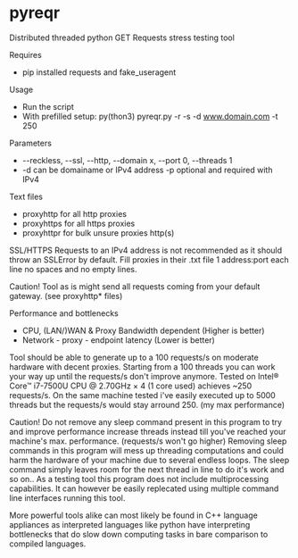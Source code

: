 # pyreqr
Distributed threaded python GET Requests stress testing tool

Requires
- pip installed requests and fake_useragent

Usage
- Run the script
- With prefilled setup: py(thon3) pyreqr.py -r -s -d www.domain.com -t 250

Parameters
- --reckless, --ssl, --http, --domain x, --port 0, --threads 1
- -d can be domainame or IPv4 address -p optional and required with IPv4

Text files
- proxyhttp for all http proxies
- proxyhttps for all https proxies
- proxyhttpr for bulk unsure proxies http(s)

SSL/HTTPS Requests to an IPv4 address is not recommended as it should throw an SSLError by default. Fill proxies in their .txt file 1 address:port each line no spaces and no empty lines.

Caution! Tool as is might send all requests coming from your default gateway. (see proxyhttp* files)

Performance and bottlenecks
- CPU, (LAN/)WAN & Proxy Bandwidth dependent (Higher is better)
- Network - proxy - endpoint latency (Lower is better)

Tool should be able to generate up to a 100 requests/s on moderate hardware with decent proxies. Starting from a 100 threads you can work your way up until the requests/s don't improve anymore. Tested on Intel® Core™ i7-7500U CPU @ 2.70GHz × 4 (1 core used) achieves ~250 requests/s. On the same machine tested i've easily executed up to 5000 threads but the requests/s would stay arround 250. (my max performance)

Caution! Do not remove any sleep command present in this program to try and improve performance increase threads instead till you've reached your machine's max. performance. (requests/s won't go higher) Removing sleep commands in this program will mess up threading computations and could harm the hardware of your machine due to several endless loops. The sleep command simply leaves room for the next thread in line to do it's work and so on.. As a testing tool this program does not include multiprocessing capabilities. It can however be easily replecated using multiple command line interfaces running this tool.

More powerful tools alike can most likely be found in C++ language appliances as interpreted languages like python have interpreting bottlenecks that do slow down computing tasks in bare comparison to compiled languages.
